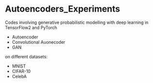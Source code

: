 # Autoencoders_Experiments

Codes involving generative probabilistic modelling with deep learning in TensorFlow2 and PyTorch

- Autoencoder
- Convolutional Auonecoder
- GAN

on different datasets:
- MNIST
- CIFAR-10
- CelebA
